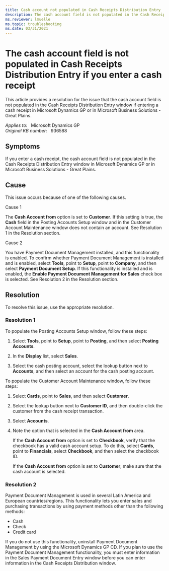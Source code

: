 ```yaml
---
title: Cash account not populated in Cash Receipts Distribution Entry
description: The cash account field is not populated in the Cash Receipts Distribution Entry window if you enter a cash receipt in Microsoft Dynamics GP.
ms.reviewer: lmuelle
ms.topic: troubleshooting
ms.date: 03/31/2021
---
```

# The cash account field is not populated in Cash Receipts Distribution Entry if you enter a cash receipt

This article provides a resolution for the issue that the cash account field is not populated in the Cash Receipts Distribution Entry window if entering a cash receipt in Microsoft Dynamics GP or in Microsoft Business Solutions - Great Plains.

_Applies to:_ &nbsp; Microsoft Dynamics GP  
_Original KB number:_ &nbsp; 936588

## Symptoms

If you enter a cash receipt, the cash account field is not populated in the Cash Receipts Distribution Entry window in Microsoft Dynamics GP or in Microsoft Business Solutions - Great Plains.

## Cause

This issue occurs because of one of the following causes.

Cause 1

The **Cash Account from** option is set to **Customer**. If this setting is true, the **Cash** field in the Posting Accounts Setup window and in the Customer Account Maintenance window does not contain an account. See Resolution 1 in the Resolution section.

Cause 2

You have Payment Document Management installed, and this functionality is enabled. To confirm whether Payment Document Management is installed and is enabled, select **Tools**, point to **Setup**, point to **Company**, and then select **Payment Document Setup**. If this functionality is installed and is enabled, the **Enable Payment Document Management for Sales** check box is selected. See Resolution 2 in the Resolution section.

## Resolution

To resolve this issue, use the appropriate resolution.

### Resolution 1

To populate the Posting Accounts Setup window, follow these steps:

1. Select **Tools**, point to **Setup**, point to **Posting**, and then select **Posting Accounts**.

2. In the **Display** list, select **Sales**.
3. Select the cash posting account, select the lookup button next to **Accounts**, and then select an account for the cash posting account.

To populate the Customer Account Maintenance window, follow these steps:

1. Select **Cards**, point to **Sales**, and then select **Customer**.

2. Select the lookup button next to **Customer ID**, and then double-click the customer from the cash receipt transaction.
3. Select **Accounts**.
4. Note the option that is selected in the **Cash Account from** area.

   If the **Cash Account from** option is set to **Checkbook**, verify that the checkbook has a valid cash account setup. To do this, select **Cards**, point to **Financials**, select **Checkbook**, and then select the checkbook ID.

   If the **Cash Account from** option is set to **Customer**, make sure that the cash account is selected.

### Resolution 2

Payment Document Management is used in several Latin America and European countries/regions. This functionality lets you enter sales and purchasing transactions by using payment methods other than the following methods:

- Cash
- Check
- Credit card

If you do not use this functionality, uninstall Payment Document Management by using the Microsoft Dynamics GP CD. If you plan to use the Payment Document Management functionality, you must enter information in the Sales Payment Document Entry window before you can enter information in the Cash Receipts Distribution window.
